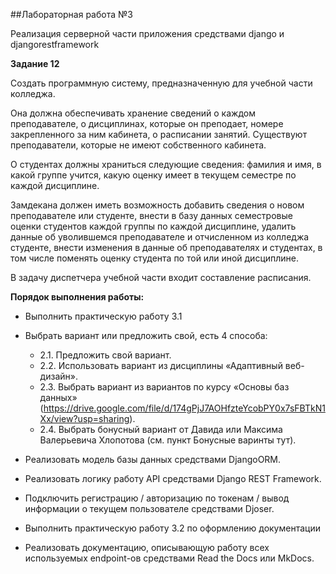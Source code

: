 ##Лабораторная работа №3

Реализация серверной части приложения средствами django и djangorestframework

**Задание 12**

Создать программную систему, предназначенную для учебной части колледжа.

Она должна обеспечивать хранение сведений о каждом преподавателе, о
дисциплинах, которые он преподает, номере закрепленного за ним кабинета, о
расписании занятий. Существуют преподаватели, которые не имеют собственного
кабинета.

О студентах должны храниться следующие сведения: фамилия и имя, в какой
группе учится, какую оценку имеет в текущем семестре по каждой дисциплине.

Замдекана должен иметь возможность добавить сведения о новом преподавателе
или студенте, внести в базу данных семестровые оценки студентов каждой группы по
каждой дисциплине, удалить данные об уволившемся преподавателе и отчисленном из
колледжа студенте, внести изменения в данные об преподавателях и студентах, в том
числе поменять оценку студента по той или иной дисциплине.

В задачу диспетчера учебной части входит составление расписания.

**Порядок выполнения работы:**

 * Выполнить практическую работу 3.1

 * Выбрать вариант или предложить свой, есть 4 способа:
    * 2.1. Предложить свой вариант.
    * 2.2. Использовать вариант из дисциплины «Адаптивный веб-дизайн».
    * 2.3. Выбрать вариант из вариантов по курсу «Основы баз данных» (https://drive.google.com/file/d/174gPjJ7AOHfzteYcobPY0x7sFBTkN1Xx/view?usp=sharing).
    * 2.4. Выбрать бонусный вариант от Давида или Максима Валерьевича Хлопотова (см. пункт Бонусные варинты тут).


* Реализовать модель базы данных средствами DjangoORM.

* Реализовать логику работу API средствами Django REST Framework.

* Подключить регистрацию / авторизацию по токенам / вывод информации о текущем пользователе средствами Djoser.

* Выполнить практическую работу 3.2 по оформлению документации
  
* Реализовать документацию, описывающую работу всех используемых endpoint-ов средствами Read the Docs или MkDocs.
